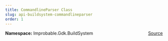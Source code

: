 ```yaml
---
title: CommandlineParser Class
slug: api-buildsystem-commandlineparser
order: 1
---
```


<p><b>Namespace:</b> Improbable.Gdk.BuildSystem<span style="float: right"><a href="https://www.github.com/spatialos/gdk-for-unity/blob/0.3.3/workers/unity/Packages/io.improbable.gdk.buildsystem/Util/CommandlineParser.cs/#L10">Source</a></span></p>














